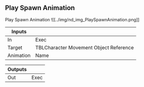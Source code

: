 ## Play Spawn Animation
Play Spawn Animation
![[../img/nd_img_PlaySpawnAnimation.png]]

|Inputs||
|--|--|
| In | Exec |
| Target | TBLCharacter Movement Object Reference |
| Animation | Name |

|Outputs||
|--|--|
| Out | Exec |
